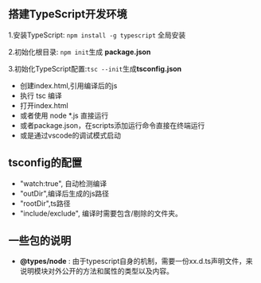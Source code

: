 ## 搭建TypeScript开发环境
1.安装TypeScript: ```npm install -g typescript``` 全局安装

2.初始化根目录: ```npm init```生成 **package.json**

3.初始化TypeScript配置:```tsc --init```生成**tsconfig.json**  

* 创建index.html,引用编译后的js   
* 执行 tsc 编译
* 打开index.html
* 或者使用 node *.js 直接运行
* 或者package.json，在scripts添加运行命令直接在终端运行
* 或是通过vscode的调试模式启动

## tsconfig的配置
* "watch:true", 自动检测编译
* "outDir",编译后生成的js路径
* "rootDir",ts路径
* "include/exclude", 编译时需要包含/剔除的文件夹。

## 一些包的说明
* **@types/node** : 由于typescript自身的机制，需要一份xx.d.ts声明文件，来说明模块对外公开的方法和属性的类型以及内容。